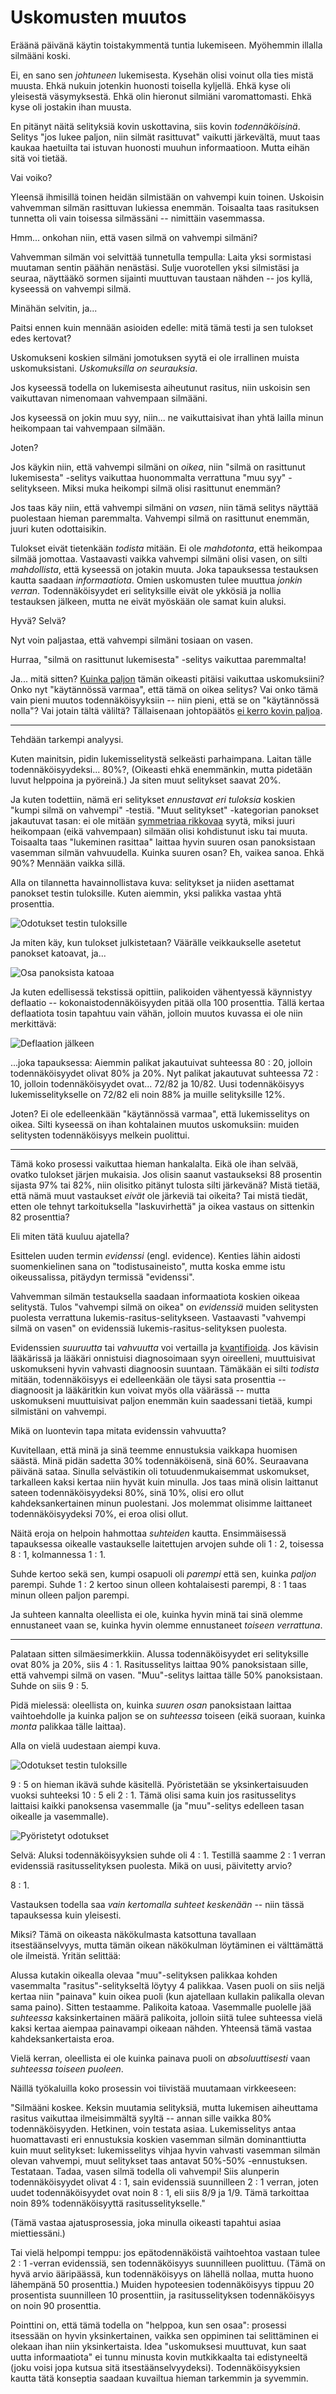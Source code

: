 # Uskomusten muutos

Eräänä päivänä käytin toistakymmentä tuntia lukemiseen. Myöhemmin illalla silmääni koski.

Ei, en sano sen *johtuneen* lukemisesta. Kysehän olisi voinut olla ties mistä muusta. Ehkä nukuin jotenkin huonosti toisella kyljellä. Ehkä kyse oli yleisestä väsymyksestä. Ehkä olin hieronut silmiäni varomattomasti. Ehkä kyse oli jostakin ihan muusta.

En pitänyt näitä selityksiä kovin uskottavina, siis kovin *todennäköisinä*. Selitys "jos lukee paljon, niin silmät rasittuvat" vaikutti järkevältä, muut taas kaukaa haetuilta tai istuvan huonosti muuhun informaatioon. Mutta eihän sitä voi tietää.

Vai voiko?

Yleensä ihmisillä toinen heidän silmistään on vahvempi kuin toinen. Uskoisin vahvemman silmän rasittuvan lukiessa enemmän. Toisaalta taas rasituksen tunnetta oli vain toisessa silmässäni -- nimittäin vasemmassa.

Hmm... onkohan niin, että vasen silmä on vahvempi silmäni?

Vahvemman silmän voi selvittää tunnetulla tempulla: Laita yksi sormistasi muutaman sentin päähän nenästäsi. Sulje vuorotellen yksi silmistäsi ja seuraa, näyttääkö sormen sijainti muuttuvan taustaan nähden -- jos kyllä, kyseessä on vahvempi silmä.

Minähän selvitin, ja...

Paitsi ennen kuin mennään asioiden edelle: mitä tämä testi ja sen tulokset edes kertovat?

Uskomukseni koskien silmäni jomotuksen syytä ei ole irrallinen muista uskomuksistani. *Uskomuksilla on seurauksia*.

Jos kyseessä todella on lukemisesta aiheutunut rasitus, niin uskoisin sen vaikuttavan nimenomaan vahvempaan silmääni.

Jos kyseessä on jokin muu syy, niin... ne vaikuttaisivat ihan yhtä lailla minun heikompaan tai vahvempaan silmään.

Joten?

Jos käykin niin, että vahvempi silmäni on *oikea*, niin "silmä on rasittunut lukemisesta" -selitys vaikuttaa huonommalta verrattuna "muu syy" -selitykseen. Miksi muka heikompi silmä olisi rasittunut enemmän?

Jos taas käy niin, että vahvempi silmäni on *vasen*, niin tämä selitys näyttää puolestaan hieman paremmalta. Vahvempi silmä on rasittunut enemmän, juuri kuten odottaisikin.

Tulokset eivät tietenkään *todista* mitään. Ei ole *mahdotonta*, että heikompaa silmää jomottaa. Vastaavasti vaikka vahvempi silmäni olisi vasen, on silti *mahdollista*, että kyseessä on jotakin muuta. Joka tapauksessa testauksen kautta saadaan *informaatiota*. Omien uskomusten tulee muuttua *jonkin verran*. Todennäköisyydet eri selityksille eivät ole ykkösiä ja nollia testauksen jälkeen, mutta ne eivät myöskään ole samat kuin aluksi.

Hyvä? Selvä?

Nyt voin paljastaa, että vahvempi silmäni tosiaan on vasen.

Hurraa, "silmä on rasittunut lukemisesta" -selitys vaikuttaa paremmalta!

Ja... mitä sitten? [Kuinka paljon](/epi/kvantifiointi) tämän oikeasti pitäisi vaikuttaa uskomuksiini? Onko nyt "käytännössä varmaa", että tämä on oikea selitys? Vai onko tämä vain pieni muutos todennäköisyyksiin -- niin pieni, että se on "käytännössä nolla"? Vai jotain tältä väliltä? Tällaisenaan johtopäätös [ei kerro kovin paljoa](/epi/matala_informaatio).

---

Tehdään tarkempi analyysi.

Kuten mainitsin, pidin lukemisselitystä selkeästi parhaimpana. Laitan tälle todennäköisyydeksi... 80%?, (Oikeasti ehkä enemmänkin, mutta pidetään luvut helppoina ja pyöreinä.) Ja siten muut selitykset saavat 20%.

Ja kuten todettiin, nämä eri selitykset *ennustavat eri tuloksia* koskien "kumpi silmä on vahvempi" -testiä. "Muut selitykset" -kategorian panokset jakautuvat tasan: ei ole mitään [symmetriaa rikkovaa](/epi/symmetrian_rikkominen) syytä, miksi juuri heikompaan (eikä vahvempaan) silmään olisi kohdistunut isku tai muuta. Toisaalta taas "lukeminen rasittaa" laittaa hyvin suuren osan panoksistaan vasemman silmän vahvuudella. Kuinka suuren osan? Eh, vaikea sanoa. Ehkä 90%? Mennään vaikka sillä.

Alla on tilannetta havainnollistava kuva: selitykset ja niiden asettamat panokset testin tuloksille. Kuten aiemmin, yksi palikka vastaa yhtä prosenttia.

![Odotukset testin tuloksille](Kuvat/bayes_2-1.jpg)

Ja miten käy, kun tulokset julkistetaan? Väärälle veikkaukselle asetetut panokset katoavat, ja...

![Osa panoksista katoaa](Kuvat/bayes_3-1.jpg)

Ja kuten edellisessä tekstissä opittiin, palikoiden vähentyessä käynnistyy deflaatio -- kokonaistodennäköisyyden pitää olla 100 prosenttia. Tällä kertaa deflaatiota tosin tapahtuu vain vähän, jolloin muutos kuvassa ei ole niin merkittävä:

![Deflaation jälkeen](Kuvat/bayes_4-1.jpg)

...joka tapauksessa: Aiemmin palikat jakautuivat suhteessa 80 : 20, jolloin todennäköisyydet olivat 80% ja 20%. Nyt palikat jakautuvat suhteessa 72 : 10, jolloin todennäköisyydet ovat... 72/82 ja 10/82. Uusi todennäköisyys lukemisselitykselle on 72/82 eli noin 88% ja muille selityksille 12%.

Joten? Ei ole edelleenkään "käytännössä varmaa", että lukemisselitys on oikea. Silti kyseessä on ihan kohtalainen muutos uskomuksiin: muiden selitysten todennäköisyys melkein puolittui.

---

Tämä koko prosessi vaikuttaa hieman hankalalta. Eikä ole ihan selvää, ovatko tulokset järjen mukaisia. Jos olisin saanut vastaukseksi 88 prosentin sijasta 97% tai 82%, niin olisitko pitänyt tulosta silti järkevänä? Mistä tietää, että nämä muut vastaukset *eivät* ole järkeviä tai oikeita? Tai mistä tiedät, etten ole tehnyt tarkoituksella "laskuvirhettä" ja oikea vastaus on sittenkin 82 prosenttia?

Eli miten tätä kuuluu ajatella?

Esittelen uuden termin *evidenssi* (engl. evidence). Kenties lähin aidosti suomenkielinen sana on "todistusaineisto", mutta koska emme istu oikeussalissa, pitäydyn termissä "evidenssi".

Vahvemman silmän testauksella saadaan informaatiota koskien oikeaa selitystä. Tulos "vahvempi silmä on oikea" on *evidenssiä* muiden selitysten puolesta verrattuna lukemis-rasitus-selitykseen. Vastaavasti "vahvempi silmä on vasen" on evidenssiä lukemis-rasitus-selityksen puolesta.

Evidenssien *suuruutta* tai *vahvuutta* voi vertailla ja [kvantifioida](/epi/kvantifiointi). Jos kävisin lääkärissä ja lääkäri onnistuisi diagnosoimaan syyn oireelleni, muuttuisivat uskomukseni hyvin vahvasti diagnoosin suuntaan. Tämäkään ei silti *todista* mitään, todennäköisyys ei edelleenkään ole täysi sata prosenttia -- diagnoosit ja lääkäritkin kun voivat myös olla väärässä -- mutta uskomukseni muuttuisivat paljon enemmän kuin saadessani tietää, kumpi silmistäni on vahvempi.

Mikä on luontevin tapa mitata evidenssin vahvuutta?

Kuvitellaan, että minä ja sinä teemme ennustuksia vaikkapa huomisen säästä. Minä pidän sadetta 30% todennäköisenä, sinä 60%. Seuraavana päivänä sataa. Sinulla selvästikin oli totuudenmukaisemmat uskomukset, tarkalleen kaksi kertaa niin hyvät kuin minulla. Jos taas minä olisin laittanut sateen todennäköisyydeksi 80%, sinä 10%, olisi ero ollut kahdeksankertainen minun puolestani. Jos molemmat olisimme laittaneet todennäköisyydeksi 70%, ei eroa olisi ollut.

Näitä eroja on helpoin hahmottaa *suhteiden* kautta. Ensimmäisessä tapauksessa oikealle vastaukselle laitettujen arvojen suhde oli 1 : 2, toisessa 8 : 1, kolmannessa 1 : 1.

Suhde kertoo sekä sen, kumpi osapuoli oli *parempi* että sen, kuinka *paljon* parempi. Suhde 1 : 2 kertoo sinun olleen kohtalaisesti parempi, 8 : 1 taas minun olleen paljon parempi.

Ja suhteen kannalta oleellista ei ole, kuinka hyvin minä tai sinä olemme ennustaneet vaan se, kuinka hyvin olemme ennustaneet *toiseen verrattuna*.

---

Palataan sitten silmäesimerkkiin. Alussa todennäköisyydet eri selityksille ovat 80% ja 20%, siis 4 : 1. Rasitusselitys laittaa 90% panoksistaan sille, että vahvempi silmä on vasen. "Muu"-selitys laittaa tälle 50% panoksistaan. Suhde on siis 9 : 5.

Pidä mielessä: oleellista on, kuinka *suuren osan* panoksistaan laittaa vaihtoehdolle ja kuinka paljon se on *suhteessa* toiseen (eikä suoraan, kuinka *monta* palikkaa tälle laittaa).

Alla on vielä uudestaan aiempi kuva.

![Odotukset testin tuloksille](Kuvat/bayes_2-1.jpg)

9 : 5 on hieman ikävä suhde käsitellä. Pyöristetään se yksinkertaisuuden vuoksi suhteeksi 10 : 5 eli 2 : 1. Tämä olisi sama kuin jos rasitusselitys laittaisi kaikki panoksensa vasemmalle (ja "muu"-selitys edelleen tasan oikealle ja vasemmalle).

![Pyöristetyt odotukset](Kuvat/bayes_5-1.jpg)

Selvä: Aluksi todennäköisyyksien suhde oli 4 : 1. Testillä saamme 2 : 1 verran evidenssiä rasitusselityksen puolesta. Mikä on uusi, päivitetty arvio?

8 : 1.

Vastauksen todella saa *vain kertomalla suhteet keskenään* -- niin tässä tapauksessa kuin yleisesti.

Miksi? Tämä on oikeasta näkökulmasta katsottuna tavallaan itsestäänselvyys, mutta tämän oikean näkökulman löytäminen ei välttämättä ole ilmeistä. Yritän selittää:

Alussa kutakin oikealla olevaa "muu"-selityksen palikkaa kohden vasemmalta "rasitus"-selitykseltä löytyy 4 palikkaa. Vasen puoli on siis neljä kertaa niin "painava" kuin oikea puoli (kun ajatellaan kullakin palikalla olevan sama paino). Sitten testaamme. Palikoita katoaa. Vasemmalle puolelle jää *suhteessa* kaksinkertainen määrä palikoita, jolloin siitä tulee suhteessa vielä kaksi kertaa aiempaa painavampi oikeaan nähden. Yhteensä tämä vastaa kahdeksankertaista eroa.

Vielä kerran, oleellista ei ole kuinka painava puoli on *absoluuttisesti* vaan *suhteessa toiseen puoleen*.

Näillä työkaluilla koko prosessin voi tiivistää muutamaan virkkeeseen:

"Silmääni koskee. Keksin muutamia selityksiä, mutta lukemisen aiheuttama rasitus vaikuttaa ilmeisimmältä syyltä -- annan sille vaikka 80% todennäköisyyden. Hetkinen, voin testata asiaa. Lukemisselitys antaa huomattavasti eri ennustuksia koskien vasemman silmän dominanttiutta kuin muut selitykset: lukemisselitys vihjaa hyvin vahvasti vasemman silmän olevan vahvempi, muut selitykset taas antavat 50%-50% -ennustuksen. Testataan. Tadaa, vasen silmä todella oli vahvempi! Siis alunperin todennäköisyydet olivat 4 : 1, sain evidenssiä suunnilleen 2 : 1 verran, joten uudet todennäköisyydet ovat noin 8 : 1, eli siis 8/9 ja 1/9. Tämä tarkoittaa noin 89% todennäköisyyttä rasitusselitykselle."

(Tämä vastaa ajatusprosessia, joka minulla oikeasti tapahtui asiaa miettiessäni.)

Tai vielä helpompi temppu: jos epätodennäköistä vaihtoehtoa vastaan tulee 2 : 1 -verran evidenssiä, sen todennäköisyys suunnilleen puolittuu. (Tämä on hyvä arvio ääripäässä, kun todennäköisyys on lähellä nollaa, mutta huono lähempänä 50 prosenttia.) Muiden hypoteesien todennäköisyys tippuu 20 prosentista suunnilleen 10 prosenttiin, ja rasitusselityksen todennäköisyys on noin 90 prosenttia.

Pointtini on, että tämä todella on "helppoa, kun sen osaa": prosessi itsessään on hyvin yksinkertainen, vaikka sen oppiminen tai selittäminen ei olekaan ihan niin yksinkertaista. Idea "uskomuksesi muuttuvat, kun saat uutta informaatiota" ei tunnu minusta kovin mutkikkaalta tai edistyneeltä (joku voisi jopa kutsua sitä itsestäänselvyydeksi). Todennäköisyyksien kautta tätä konseptia saadaan kuvailtua hieman tarkemmin ja syvemmin.
